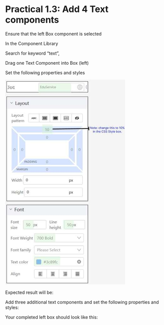 # Practical 1.3: Add 4 Text components



Ensure that the left Box component is selected

In the Component Library

Search for keyword “text”,

Drag one Text Component into Box (left)





Set the following properties and styles







![Image Description](./images/image_9.jpeg)

Expected result will be:





Add three additional text components and set the following properties and styles:







Your completed left box should look like this:





